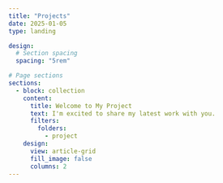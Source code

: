 ```yaml
---
title: "Projects"
date: 2025-01-05
type: landing

design:
  # Section spacing
  spacing: "5rem"

# Page sections
sections:
  - block: collection
    content:
      title: Welcome to My Project
      text: I'm excited to share my latest work with you.
      filters:
        folders:
          - project
    design:
      view: article-grid
      fill_image: false
      columns: 2
---
```

